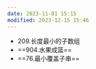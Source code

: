 ```yaml
---
date: 2023-11-01 15:15
modified: 2023-12-15 15:46
---
```

- 209.长度最小的子数组
- ==904.水果成篮==
- ==76.最小覆盖子串==